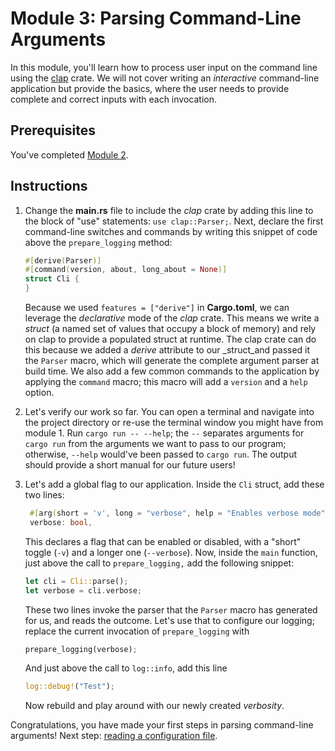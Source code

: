 # Module 3: Parsing Command-Line Arguments

In this module, you'll learn how to process user input on the command line using the [clap](https://docs.rs/clap/latest/clap/) crate.
We will not cover writing an _interactive_ command-line application but provide the basics, where the user needs to provide complete and correct inputs with each invocation.

## Prerequisites

You've completed [Module 2](./step-by-step-2.md).

## Instructions

1. Change the **main.rs** file to include the _clap_ crate by adding this line to the block of "use" statements:
`use clap::Parser;`.
   Next, declare the first command-line switches and commands by writing this snippet of code above the `prepare_logging` method:

   ```rust
   #[derive(Parser)]
   #[command(version, about, long_about = None)]
   struct Cli {
   }
   ```

   Because we used `features = ["derive"]` in **Cargo.toml**, we can leverage the _declarative_ mode of the _clap_ crate.
   This means we write a _struct_ (a named set of values that occupy a block of memory) and rely on clap to provide a populated struct at runtime.
   The clap crate can do this because we added a _derive_ attribute to our _struct_and passed it the `Parser` macro, which will generate the complete argument parser at build time.
   We also add a few common commands to the application by applying the `command` macro; this macro will add a `version` and a `help` option.  
2. Let's verify our work so far.
   You can open a terminal and navigate into the project directory or re-use the terminal window you might have from module 1.
   Run `cargo run -- --help`; the `--` separates arguments for `cargo run` from the arguments we want to pass to our program; otherwise, `--help` would've been passed to `cargo run`.
   The output should provide a short manual for our future users!  
3. Let's add a global flag to our application.
   Inside the `Cli` struct, add these two lines:

   ```rust
    #[arg(short = 'v', long = "verbose", help = "Enables verbose mode")]
    verbose: bool,
   ```

   This declares a flag that can be enabled or disabled, with a "short" toggle (`-v`) and a longer one (`--verbose`).
   Now, inside the `main` function, just above the call to `prepare_logging,` add the following snippet:

   ```rust
   let cli = Cli::parse();
   let verbose = cli.verbose;
   ```

   These two lines invoke the parser that the `Parser` macro has generated for us, and reads the outcome.
   Let's use that to configure our logging; replace the current invocation of `prepare_logging` with
   ```rs
   prepare_logging(verbose);
   ```
   And just above the call to `log::info`, add this line
   ```rs
   log::debug!("Test");
   ```
   Now rebuild and play around with our newly created _verbosity_.

Congratulations, you have made your first steps in parsing command-line arguments!
Next step: [reading a configuration file](./step-by-step-4.md).
